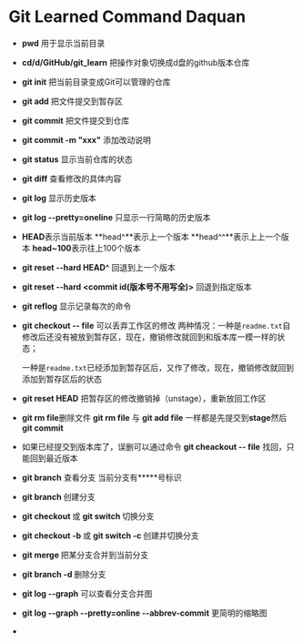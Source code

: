 # **Git Learned Command Daquan**

- **pwd** 用于显示当前目录

- **cd/d/GitHub/git_learn** 把操作对象切换成d盘的github版本仓库

- **git init** 把当前目录变成Git可以管理的仓库

- **git add** 把文件提交到暂存区

- **git commit** 把文件提交到仓库

- **git commit -m "xxx"** 添加改动说明

- **git status** 显示当前仓库的状态

- **git diff** 查看修改的具体内容

- **git log** 显示历史版本

- **git log --pretty=oneline** 只显示一行简略的历史版本

- **HEAD**表示当前版本 **head^**表示上一个版本 **head^^**表示上上一个版本 **head~100**表示往上100个版本

- **git reset --hard HEAD^** 回退到上一个版本

- **git reset --hard <commit id(版本号不用写全)>** 回退到指定版本

- **git reflog** 显示记录每次的命令

- **git checkout -- file** 可以丢弃工作区的修改 两种情况：一种是`readme.txt`自修改后还没有被放到暂存区，现在，撤销修改就回到和版本库一模一样的状态；

  一种是`readme.txt`已经添加到暂存区后，又作了修改，现在，撤销修改就回到添加到暂存区后的状态

- **git reset HEAD** 把暂存区的修改撤销掉（unstage），重新放回工作区

- **git rm file**删除文件 **git rm file** 与 **git add file** 一样都是先提交到**stage**然后**git commit**

- 如果已经提交到版本库了，误删可以通过命令 **git cheackout -- file** 找回，只能回到最近版本

- **git branch** 查看分支 当前分支有*****号标识

- **git branch <name>** 创建分支

- **git checkout <name>** 或 **git switch <name>** 切换分支

- **git checkout -b <name>** 或 **git switch -c <name>**  创建并切换分支

- **git merge <name>** 把某分支合并到当前分支

- **git branch -d <name>** 删除分支

- **git log --graph** 可以查看分支合并图 

- **git log --graph --pretty=online --abbrev-commit** 更简明的缩略图

- 

